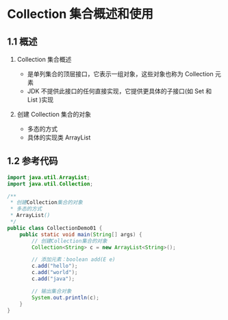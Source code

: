 # Collection 集合概述和使用

## 1.1 概述

1. Collection 集合概述
   - 是单列集合的顶层接口，它表示一组对象，这些对象也称为 Collection 元素
   - JDK 不提供此接口的任何直接实现，它提供更具体的子接口(如 Set 和 List )实现

2. 创建 Collection 集合的对象
   - 多态的方式
   - 具体的实现类 ArrayList

## 1.2 参考代码

```java
import java.util.ArrayList;
import java.util.Collection;

/**
 * 创建Collection集合的对象
 * 多态的方式
 * ArrayList()
 */
public class CollectionDemo01 {
    public static void main(String[] args) {
        // 创建Collection集合的对象
        Collection<String> c = new ArrayList<String>();

        // 添加元素：boolean add(E e)
        c.add("hello");
        c.add("world");
        c.add("java");

        // 输出集合对象
        System.out.println(c);
    }
}
```


